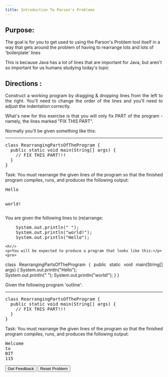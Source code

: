 ```yaml
---
title: Introduction To Parson's Problems
---
```


## Purpose:

 <p>The goal is for you to get used to using the Parson's Problem tool itself in a way that gets around the problem of having to rearrange lots and lots of 'boilerplate' lines</p>

<p>This is because Java has a lot of lines that are important for Java, but aren't so important for us humans studying today's topic</p>

## Directions :

<div style="text-align: justify"> 
    <p>Construct a working program by dragging & dropping lines from the left to the right. You'll need to change the order of the lines and you'll need to adjust the indentation correctly.</p>

   <p>What's new for this exercise is that you will only fix PART of the program - namely, the lines marked "FIX THIS PART".</p>
    <p>Normally you'll be given something like this:</p>
    <hr/>   
    <pre>
class RearrangingPartsOfTheProgram {
  public static void main(String[] args) {
    // FIX THIS PART!!!
  }
}
</pre>

  <p>Task: You must rearrange the given lines of the program so that the finished program compiles, runs, and produces the following output:</p>
<pre>
Hello
 
world!
</pre>
    <p>You are given the following lines to (re)arrange:</p>
<pre>
    System.out.println(" ");
    System.out.println("world!");
    System.out.println("Hello");    
</pre>
    <hr/>
    <p>You will be expected to produce a program that looks like this:</p>
    <pre>
class RearrangingPartsOfTheProgram {
  public static void main(String[] args) {
    System.out.println("Hello");    
    System.out.println(" ");
    System.out.println("world!");
  }
}
</pre>

<p>Given the following program 'outline':</p>
    <hr/>    
    <pre>
class RearrangingPartsOfTheProgram {
  public static void main(String[] args) {
    // FIX THIS PART!!!
  }
}
</pre>
    <p>Task: You must rearrange the given lines of the program so that the finished program compiles, runs, and produces the following output:</p>
<pre>
Welcome 
to 
BIT 
115
</pre>
</div>

<div id="sortableTrash" class="sortable-code"></div> 
<div id="sortable" class="sortable-code"></div> 
<div style="clear:both;"></div> 
<p> 
    <input id="feedbackLink" value="Get Feedback" type="button" /> 
    <input id="newInstanceLink" value="Reset Problem" type="button" /> 
</p> 
<script type="text/javascript"> 
(function(){
  var initial = "class Main {\n" +
    "  public static void main(String[] args) {\n" +
    "    System.out.println(&quot;Welcome To BIT 115&quot;);\n" +
    "  }\n" +
    "}";
  var parsonsPuzzle = new ParsonsWidget({
    "sortableId": "sortable",
    "max_wrong_lines": 10,
    "grader": ParsonsWidget._graders.LineBasedGrader,
    "exec_limit": 2500,
    "can_indent": true,
    "x_indent": 50,
    "lang": "en",
    "trashId": "sortableTrash"
  });
  parsonsPuzzle.init(initial);
  parsonsPuzzle.shuffleLines();
  $("#newInstanceLink").click(function(event){ 
      event.preventDefault(); 
      parsonsPuzzle.shuffleLines(); 
  }); 
  $("#feedbackLink").click(function(event){ 
      event.preventDefault(); 
      parsonsPuzzle.getFeedback(); 
  }); 
})(); 
</script>
